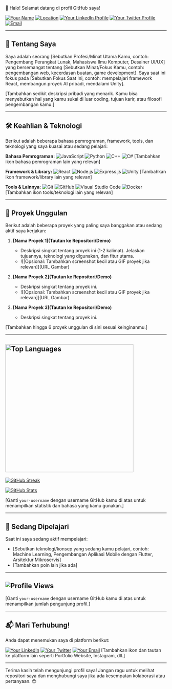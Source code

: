 👋 Halo! Selamat datang di profil GitHub saya!

[![Your Name](https://img.shields.io/badge/-Your%20Name-000?style=flat-square&logo=github)](https://github.com/your-username)
[![Location](https://img.shields.io/badge/-Semarapura,%20Bali,%20Indonesia-informational?style=flat-square&logo=location)](https://www.google.com/maps/place/Semarapura,+Klungkung+Regency,+Bali)
[![Your LinkedIn Profile](https://img.shields.io/badge/-LinkedIn-blue?style=flat-square&logo=linkedin)](https://www.linkedin.com/in/your-linkedin-profile/)
[![Your Twitter Profile](https://img.shields.io/badge/-Twitter-blue?style=flat-square&logo=twitter)](https://twitter.com/your-twitter-handle)
[![Email](https://img.shields.io/badge/-Email-red?style=flat-square&logo=gmail&logoColor=white)](mailto:your-email@example.com)

---

## 🚀 Tentang Saya

Saya adalah seorang [Sebutkan Profesi/Minat Utama Kamu, contoh: Pengembang Perangkat Lunak, Mahasiswa Ilmu Komputer, Desainer UI/UX] yang bersemangat tentang [Sebutkan Minat/Fokus Kamu, contoh: pengembangan web, kecerdasan buatan, game development]. Saya saat ini fokus pada [Sebutkan Fokus Saat Ini, contoh: mempelajari framework React, membangun proyek AI pribadi, mendalami Unity].

[Tambahkan sedikit deskripsi pribadi yang menarik. Kamu bisa menyebutkan hal yang kamu sukai di luar coding, tujuan karir, atau filosofi pengembangan kamu.]

---

## 🛠️ Keahlian & Teknologi

Berikut adalah beberapa bahasa pemrograman, framework, tools, dan teknologi yang saya kuasai atau sedang pelajari:

**Bahasa Pemrograman:**
![JavaScript](https://img.shields.io/badge/-JavaScript-F7DF1E?style=flat-square&logo=javascript&logoColor=black)
![Python](https://img.shields.io/badge/-Python-3776AB?style=flat-square&logo=python&logoColor=white)
![C++](https://img.shields.io/badge/-C++-00599C?style=flat-square&logo=cplusplus&logoColor=white)
![C#](https://img.shields.io/badge/-C%23-239120?style=flat-square&logo=csharp&logoColor=white)
[Tambahkan ikon bahasa pemrograman lain yang relevan]

**Framework & Library:**
![React](https://img.shields.io/badge/-React-61DAFB?style=flat-square&logo=react&logoColor=black)
![Node.js](https://img.shields.io/badge/-Node.js-339933?style=flat-square&logo=nodedotjs&logoColor=white)
![Express.js](https://img.shields.io/badge/-Express.js-000000?style=flat-square&logo=express&logoColor=white)
![Unity](https://img.shields.io/badge/-Unity-000000?style=flat-square&logo=unity&logoColor=white)
[Tambahkan ikon framework/library lain yang relevan]

**Tools & Lainnya:**
![Git](https://img.shields.io/badge/-Git-F05032?style=flat-square&logo=git&logoColor=white)
![GitHub](https://img.shields.io/badge/-GitHub-181717?style=flat-square&logo=github&logoColor=white)
![Visual Studio Code](https://img.shields.io/badge/-Visual%20Studio%20Code-007ACC?style=flat-square&logo=visual-studio-code&logoColor=white)
![Docker](https://img.shields.io/badge/-Docker-2496ED?style=flat-square&logo=docker&logoColor=white)
[Tambahkan ikon tools/teknologi lain yang relevan]

---

## 🔭 Proyek Unggulan

Berikut adalah beberapa proyek yang paling saya banggakan atau sedang aktif saya kerjakan:

1.  **[Nama Proyek 1](Tautan ke Repositori/Demo)**
    * Deskripsi singkat tentang proyek ini (1-2 kalimat). Jelaskan tujuannya, teknologi yang digunakan, dan fitur utama.
    * ![[Opsional: Tambahkan screenshot kecil atau GIF proyek jika relevan]](URL Gambar)

2.  **[Nama Proyek 2](Tautan ke Repositori/Demo)**
    * Deskripsi singkat tentang proyek ini.
    * ![[Opsional: Tambahkan screenshot kecil atau GIF proyek jika relevan]](URL Gambar)

3.  **[Nama Proyek 3](Tautan ke Repositori/Demo)**
    * Deskripsi singkat tentang proyek ini.

[Tambahkan hingga 6 proyek unggulan di sini sesuai keinginanmu.]

---

## <img src="https://github.com/anuraghazra/github-readme-stats/blob/master/graph/generated/languages.github-readme-stats.svg" alt="Top Languages" width="400" />

[![GitHub Streak](https://streak-stats.demolab.com/?user=your-username&theme=dark)](https://git.io/streak-stats)

[![GitHub Stats](https://github-readme-stats.vercel.app/api?username=your-username&show_icons=true&theme=dark)](https://github.com/anuraghazra/github-readme-stats)

[Ganti `your-username` dengan username GitHub kamu di atas untuk menampilkan statistik dan bahasa yang kamu gunakan.]

---

## 🌱 Sedang Dipelajari

Saat ini saya sedang aktif mempelajari:

* [Sebutkan teknologi/konsep yang sedang kamu pelajari, contoh: Machine Learning, Pengembangan Aplikasi Mobile dengan Flutter, Arsitektur Mikroservis]
* [Tambahkan poin lain jika ada]

---

## <img src="https://komarev.com/ghpvc/?username=your-username&count=true&label=Visitor" alt="Profile Views" />

[Ganti `your-username` dengan username GitHub kamu di atas untuk menampilkan jumlah pengunjung profil.]

---

## 📬 Mari Terhubung!

Anda dapat menemukan saya di platform berikut:

[![Your LinkedIn](https://img.shields.io/badge/-LinkedIn-blue?style=flat-square&logo=linkedin)](https://www.linkedin.com/in/your-linkedin-profile/)
[![Your Twitter](https://img.shields.io/badge/-Twitter-blue?style=flat-square&logo=twitter)](https://twitter.com/your-twitter-handle)
[![Your Email](https://img.shields.io/badge/-Email-red?style=flat-square&logo=gmail)](mailto:your-email@example.com)
[Tambahkan ikon dan tautan ke platform lain seperti Portfolio Website, Instagram, dll.]

---

Terima kasih telah mengunjungi profil saya! Jangan ragu untuk melihat repositori saya dan menghubungi saya jika ada kesempatan kolaborasi atau pertanyaan. 😊
